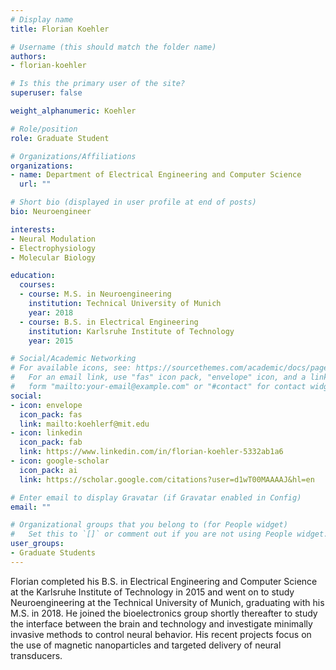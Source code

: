 ```yaml
---
# Display name
title: Florian Koehler

# Username (this should match the folder name)
authors:
- florian-koehler

# Is this the primary user of the site?
superuser: false

weight_alphanumeric: Koehler

# Role/position
role: Graduate Student

# Organizations/Affiliations
organizations:
- name: Department of Electrical Engineering and Computer Science
  url: ""

# Short bio (displayed in user profile at end of posts)
bio: Neuroengineer

interests:
- Neural Modulation
- Electrophysiology
- Molecular Biology

education:
  courses:
  - course: M.S. in Neuroengineering
    institution: Technical University of Munich
    year: 2018
  - course: B.S. in Electrical Engineering
    institution: Karlsruhe Institute of Technology
    year: 2015

# Social/Academic Networking
# For available icons, see: https://sourcethemes.com/academic/docs/page-builder/#icons
#   For an email link, use "fas" icon pack, "envelope" icon, and a link in the
#   form "mailto:your-email@example.com" or "#contact" for contact widget.
social:
- icon: envelope
  icon_pack: fas
  link: mailto:koehlerf@mit.edu
- icon: linkedin
  icon_pack: fab
  link: https://www.linkedin.com/in/florian-koehler-5332ab1a6
- icon: google-scholar
  icon_pack: ai
  link: https://scholar.google.com/citations?user=d1wT00MAAAAJ&hl=en

# Enter email to display Gravatar (if Gravatar enabled in Config)
email: ""

# Organizational groups that you belong to (for People widget)
#   Set this to `[]` or comment out if you are not using People widget.
user_groups:
- Graduate Students
---
```


Florian completed his B.S. in Electrical Engineering and Computer Science at the Karlsruhe Institute of Technology in 2015 and went on to study Neuroengineering at the Technical University of Munich, graduating with his M.S. in 2018. He joined the bioelectronics
group shortly thereafter to study the interface between the brain and technology and investigate minimally invasive methods to control neural behavior. His recent projects focus on the use of magnetic nanoparticles and targeted delivery of neural transducers.

